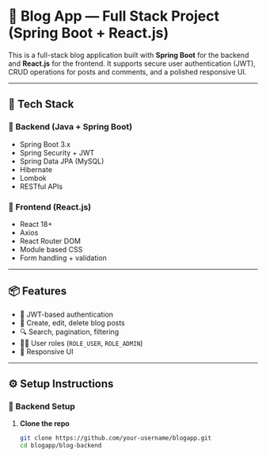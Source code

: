 # 📝 Blog App — Full Stack Project (Spring Boot + React.js)

This is a full-stack blog application built with **Spring Boot** for the backend and **React.js** for the frontend. It supports secure user authentication (JWT), CRUD operations for posts and comments, and a polished responsive UI.

---

## 🚀 Tech Stack

### 🧠 Backend (Java + Spring Boot)
- Spring Boot 3.x
- Spring Security + JWT
- Spring Data JPA (MySQL)
- Hibernate
- Lombok
- RESTful APIs

### 🎨 Frontend (React.js)
- React 18+
- Axios
- React Router DOM
- Module based CSS
- Form handling + validation

---

## 📦 Features

- 🔐 JWT-based authentication
- 📝 Create, edit, delete blog posts
- 🔍 Search, pagination, filtering
- 🧑‍💻 User roles (`ROLE_USER`, `ROLE_ADMIN`)
- 📱 Responsive UI

---

## ⚙️ Setup Instructions

### 🔧 Backend Setup

1. **Clone the repo**
   ```bash
   git clone https://github.com/your-username/blogapp.git
   cd blogapp/blog-backend
